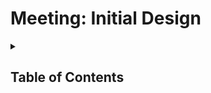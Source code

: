 # Meeting: Initial Design

<details><summary><h2>Table of Contents</h2></summary>
    <ul>
        <li><a href="#purpose">Purpose</a></li>
    </ul>
<detils>

<!-- =========================================================================================== -->

## Purpose of the Meeting

To decide on any initial considerations and specifications for this product.

<!-- =========================================================================================== -->

## Notes

<!-- ------------------------------------------------------------------------------------------- -->

### Product Naming

**Product Name:** EntangleNet
**Tagline:** "Where voices connect instantly, everywhere"

This name has been chosen to fit in with Skye's other products, and because it is thematically
linked to the purpose of the product.

It has also been chosen because Skye is a big nerd, and so is Cephy.

<!-- ------------------------------------------------------------------------------------------- -->

### Product Overview

Voice chat software built for gaming guilds that focus on organized gameplay, e.g. mil-sim guilds
and organizations.

#### What the Product Will Achieve

This product/project will,

- Be Free and Open Source (FOSS)
- Be Low Latency
- Transmit and Handle High Quality Audio
- Be Highly Extensible (on both the client and server)
- Allow for Extension Through
  - Client and Server Plugins
  - Server Bots
  - DotConfig Files (e.g. RC files, etc)
  - Hooks
  - In-App GUI Based Settings and Options
  - ETC
- Allow for Permission Groups (server, channel, client)
- Utilize Security Best Practices
- Prioritize Personal and Data Privacy
- Utilize Client-Server Architecture
- Be Easily Installable and Deployable via Multiple Methods (e.g. Docker, Native Source Build, etc)
- Keep its Resource Usage Low on Both the Client and Server
- Be Well Documented

#### Features

By the release of version 1.0.0 this product will include the following features:

##### Permission System and Groups

- Tree based permission group systems
  - Permission groups can inherit from others
  - Permission groups are grouped by their inheritance

##### Voice Channels and Text Chats

- Each channel has an associated text chat
- Users can start a text chat between each other, i.e. Private DM's
- Channels are relational and have a hierarchy
  - A channels permission systems inherits based on this hierarchy
  - Each channel that is a child can,
    - Inherit its parents password
    - Define a new password for itself
    - Disable the password requirement for itself

##### Audio data, streams, and metadata

All audio data streams will include base metadata that defines

- The streams usage
- Target of the streams
- Information on how the target has been set
- Permissions for the stream
- Base audio codec data

Users may extend the metadata with custom data, this may be done by,

- Injecting new data into the metadata at a given Points
- Modification of incoming data at a specific point
- Modification of outgoing data, before sending

The systems that allow for this extension of metadata should act similarly to how an web-server's
middleware handles incoming and outgoing requests.

##### User Data

Each user/client may set data that relates to how they want to be perceived inside of servers.

When setting this data, a user may set this globally in an "account" like page, or at a server
specific level via using a system that's similar to TeamSpeak's bookmark system.

A users server specific persona (user data) can be modified by a server owner, or its
admin/moderator/staff team. These changes should be available to be made by the server team
even if the user that is being modified is not connected to the server.

The types of data that we require, as a minimum, to be tracked are:

- Username
- Profile Picture
- Tag line/Status
- Bio/About Me

#### Why This Product Has Been Created

No good alternative solution for guilds that focus on organized and structured content, like milsim
groups.

Noticed short-comings in all alternatives that we feel we can fix.

Want to provide a modern solution to this problem, via the usage of modern techniques.

<!-- ------------------------------------------------------------------------------------------- -->

### Tech Stack

This product will utilize the following 'Tech Stack',

<table>
    <tr>
        <th>Requirement</th>
        <th>Technology</th>
    </tr>
    <tr>
        <td>Programming Language</td>
        <td>C++</td>
    </tr>
    <tr>
        <td>Build System</td>
        <td>Ninja Multi Config</td>
    </tr>
    <tr>
        <td>Build System Generator</td>
        <td>CMake</td>
    </tr>
    <tr>
        <td>Package Manager</td>
        <td>CPM</td>
    </tr>
</table>

<!-- ------------------------------------------------------------------------------------------- -->

### Development Environment Tech Stack

This project will utilize the following 'Tech Stack' for its development environment,

<table>
    <tr>
        <th>Requirement</th>
        <th>Technology</th>
    </tr>
    <tr>
        <td>Development Scripting</td>
        <td><ul>
            <li>Shell Scripting (Zsh)</li>
            <li>Typescript (Bun Runtime)</li>
        </ul></td>
    </tr>
    <tr>
        <td>Command Runner</td>
        <td><a href="https://just.systems/">Just</a></td>
    </tr>
    <tr>
        <td>Version Control System</td>
        <td>Git</td>
    </tr>
    <tr>
        <td>Version Control Platform</td>
        <td>GitHub</td>
    </tr>
    <tr>
        <td>CI/CD System</td>
        <td>GitHub Actions and Workflows</td>
    </tr>
    <tr>
        <td>API Documentation Generation</td>
        <td>DoxyGen</td>
    </tr>
</table>

<!--
    <tr>
        <td></td>
        <td></td>
    </tr>
-->

<!-- =========================================================================================== -->

## Future Discussion Points

<!-- =========================================================================================== -->
